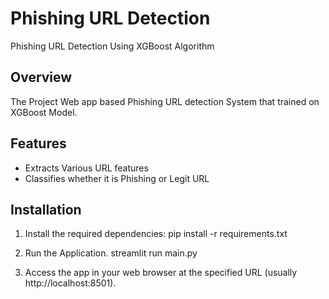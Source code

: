 # Phishing URL Detection
 Phishing URL Detection Using XGBoost Algorithm

## Overview

The Project Web app based Phishing URL detection System that trained on XGBoost Model.

## Features

- Extracts Various URL features
- Classifies whether it is Phishing or Legit URL

## Installation

1. Install the required dependencies:
pip install -r requirements.txt

2. Run the Application.
streamlit run main.py

3. Access the app in your web browser at the specified URL (usually http://localhost:8501).
